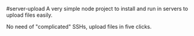 #server-upload
A very simple node project to install and run in servers to upload files easily.

No need of "complicated" SSHs, upload files in five clicks.
